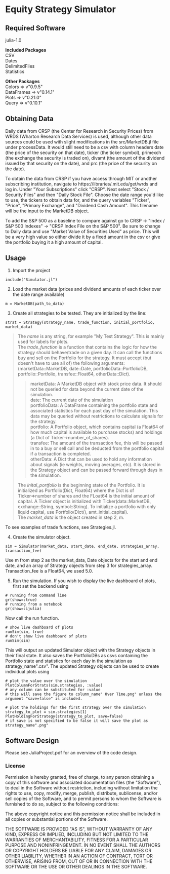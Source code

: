 # Equity Strategy Simulator

## Required Software
julia-1.0   
    
**Included Packages**    
CSV   
Dates   
DelimitedFiles   
Statistics     
     
**Other Packages**   
Colors => v"0.9.5"   
DataFrames => v"0.14.1"   
Plots => v"0.21.0"   
Query => v"0.10.1"   


## Obtaining Data
Daily data from CRSP (the Center for Research in Security Prices) from WRDS (Wharton Research Data Services) is used, although other data sources could be used with slight modifications in the src/MarketDB.jl file under processData. It would still need to be a csv with column headers date (the price of the security on that date), ticker (the ticker symbol), primexch (the exchange the security is traded on), divamt (the amount of the dividend issued by that security on the date), and prc (the price of the security on the date).    
    
To obtain the data from CRSP if you have access through MIT or another subscribing institution, navigate to https://libraries/.mit.edu/get/wrds and log in. Under "Your Subscriptions" click "CRSP". Next select "Stock / Security Files" and then "Daily Stock File". Choose the date range you'd like to use, the tickers to obtain data for, and the query variables "Ticker", "Price", "Primary Exchange", and "Dividend Cash Amount". This filename will be the input to the MarketDB object.   
   
To add the S&P 500 as a baseline to compare against go to CRSP -> "Index / S&P 500 Indexes" -> "CRSP Index File on the S&P 500". Be sure to change to Daily data and use "Market Value of Securities Used" as price. This will be a very high value so either divide it by a fixed amount in the csv or give the portfolio buying it a high amount of capital.

## Usage
1. Import the project
```
include("Simulator.jl")
```
2. Load the market data (prices and dividend amounts of each ticker over the date range available)
```
m = MarketDB(path_to_data)
```
3. Create all strategies to be tested. They are initialized by the line:
```
strat = Strategy(strategy_name, trade_function, initial_portfolio, market_data)
```
> The *name* is any string, for example "My Test Strategy". This is mainly used for labels for plots.      
> The *trade_function* is a function that contains the logic for how the strategy should behave/trade on a given day. It can call the functions buy and sell on the Portfolio for the strategy. It must accept (but doesn't have to use all of) the following arguments: (marketData::MarketDB, date::Date, portfolioData::PortfolioDB, portfolio::Portfolio, transfee::Float64, otherData::Dict).         
>> marketData: A MarketDB object with stock price data. It should not be queried for data beyond the current date of the simulation.    
>> date: The current date of the simulation       
>> portfolioData: A DataFrame containing the portfolio state and associated statistics for each past day of the simulation. This data may be queried without restrictions to calculate signals for the strategy.     
>> portfolio: A Portfolio object, which contains capital (a Float64 of how much capital is available to purchase stocks) and holdings (a Dict of Ticker->number_of_shares).      
>> transfee: The amount of the transaction fee, this will be passed in to a buy or sell call and be deducted from the portfolio capital if a transaction is completed.     
>> otherData: A Dict that can be used to hold any information about signals (ie weights, moving averages, etc). It is stored in the Strategy object and can be passed forward through days in the simulation.  
> 
> The *inital_portfolio* is the beginning state of the Portfolio. It is initialized as Portfolio(Dict, Float64) where the Dict is of Ticker=>number of shares and the FLoat64 is the initial amount of capital. A Ticker object is initialized with Ticker(data::MarketDB, exchange::String, symbol::String). To initialize a portfolio with only liquid capital, use Portfolio(Dict(), amt_initial_capital).      
> The *market_data* is the object created in step 2, m.   
     
To see examples of trade functions, see Strategies.jl.     

4. Create the simulator object. 
```
sim = Simulator(market_data, start_date, end_date, strategies_array, transaction_fee)
```
Use m from step 2 as the market_data, Date objects for the start and end date, and an array of Strategy objects from step 3 for strategies_array. Transaction_fee is a Float64, we used 5.0.   
   
5. Run the simulation. If you wish to display the live dashboard of plots, first set the backend using 
```
# running from command line
gr(show=:true)
# running from a notebook
gr(show=:ijulia)
```
Now call the run function. 
```
# show live dashboard of plots
runSim(sim, true)
# don't show live dashboard of plots
runSim(sim)
```
This will output an updated Simulator object with the Strategy objects in their final state. It also saves the PortfolioDBs as csvs containing the Portfolio state and statistics for each day in the simulation as strategy_name".csv". The updated Strategy objects can be used to create individual plots using 
```
# plot the value over the simulation
PlotColumnForStrats(sim.strategies, :value)
# any column can be substituted for :value
# this will save the figure to column_name" Over Time.png" unless the argument "save=false" is included.

# plot the holdings for the first strategy over the simulation
strategy_to_plot = sim.strategies[1]
PlotHoldingForStrategy(strategy_to_plot, save=false)
# if save is not specified to be false it will save the plot as strategy_name".png"
```

## Software Design
Please see JuliaProject.pdf for an overview of the code design.


### License
Permission is hereby granted, free of charge, to any person obtaining a copy of this software and associated documentation files (the "Software"), to deal in the Software without restriction, including without limitation the rights to use, copy, modify, merge, publish, distribute, sublicense, and/or sell copies of the Software, and to permit persons to whom the Software is furnished to do so, subject to the following conditions:

The above copyright notice and this permission notice shall be included in all copies or substantial portions of the Software.

THE SOFTWARE IS PROVIDED "AS IS", WITHOUT WARRANTY OF ANY KIND, EXPRESS OR IMPLIED, INCLUDING BUT NOT LIMITED TO THE WARRANTIES OF MERCHANTABILITY, FITNESS FOR A PARTICULAR PURPOSE AND NONINFRINGEMENT. IN NO EVENT SHALL THE AUTHORS OR COPYRIGHT HOLDERS BE LIABLE FOR ANY CLAIM, DAMAGES OR OTHER LIABILITY, WHETHER IN AN ACTION OF CONTRACT, TORT OR OTHERWISE, ARISING FROM, OUT OF OR IN CONNECTION WITH THE SOFTWARE OR THE USE OR OTHER DEALINGS IN THE SOFTWARE.

